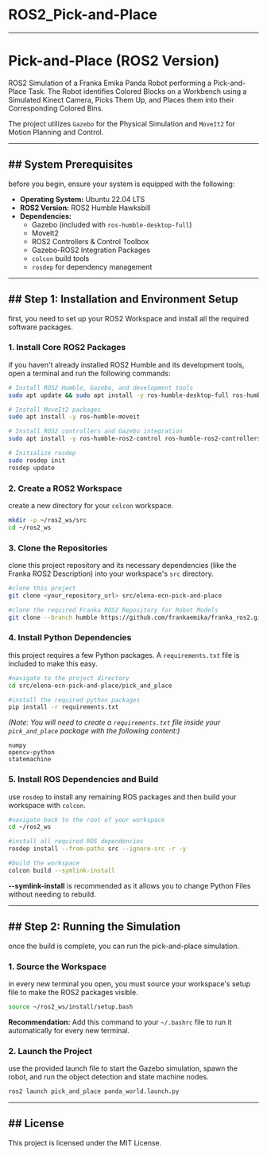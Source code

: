 # ROS2_Pick-and-Place

-----

# Pick-and-Place (ROS2 Version)

ROS2 Simulation of a Franka Emika Panda Robot performing a Pick-and-Place Task. The Robot identifies Colored Blocks on a Workbench using a Simulated Kinect Camera, Picks Them Up, and Places them into their Corresponding Colored Bins.

The project utilizes `Gazebo` for the Physical Simulation and `MoveIt2` for Motion Planning and Control.

-----

## \#\# System Prerequisites

before you begin, ensure your system is equipped with the following:

  * **Operating System:** Ubuntu 22.04 LTS
  * **ROS2 Version:** ROS2 Humble Hawksbill
  * **Dependencies:**
      * Gazebo (included with `ros-humble-desktop-full`)
      * MoveIt2
      * ROS2 Controllers & Control Toolbox
      * Gazebo-ROS2 Integration Packages
      * `colcon` build tools
      * `rosdep` for dependency management

-----

## \#\# Step 1: Installation and Environment Setup

first, you need to set up your ROS2 Workspace and install all the required software packages.

### 1\. Install Core ROS2 Packages

if you haven't already installed ROS2 Humble and its development tools, open a terminal and run the following commands:

```bash
# Install ROS2 Humble, Gazebo, and development tools
sudo apt update && sudo apt install -y ros-humble-desktop-full ros-humble-dev-tools

# Install MoveIt2 packages
sudo apt install -y ros-humble-moveit

# Install ROS2 controllers and Gazebo integration
sudo apt install -y ros-humble-ros2-control ros-humble-ros2-controllers ros-humble-gazebo-ros-pkgs

# Initialize rosdep
sudo rosdep init
rosdep update
```

### 2\. Create a ROS2 Workspace

create a new directory for your `colcon` workspace.

```bash
mkdir -p ~/ros2_ws/src
cd ~/ros2_ws
```

### 3\. Clone the Repositories

clone this project repository and its necessary dependencies (like the Franka ROS2 Description) into your workspace's `src` directory.

```bash
#clone this project
git clone <your_repository_url> src/elena-ecn-pick-and-place

#clone the required Franka ROS2 Repository for Robot Models
git clone --branch humble https://github.com/frankaemika/franka_ros2.git src/franka_ros2
```

### 4\. Install Python Dependencies

this project requires a few Python packages. A `requirements.txt` file is included to make this easy.

```bash
#navigate to the project directory
cd src/elena-ecn-pick-and-place/pick_and_place

#install the required python packages
pip install -r requirements.txt
```

*(Note: You will need to create a `requirements.txt` file inside your `pick_and_place` package with the following content:)*

```
numpy
opencv-python
statemachine
```

### 5\. Install ROS Dependencies and Build

use `rosdep` to install any remaining ROS packages and then build your workspace with `colcon`.

```bash
#navigate back to the root of your workspace
cd ~/ros2_ws

#install all required ROS dependencies
rosdep install --from-paths src --ignore-src -r -y

#build the workspace
colcon build --symlink-install
```

**--symlink-install** is recommended as it allows you to change Python Files without needing to rebuild.

-----

## \#\# Step 2: Running the Simulation

once the build is complete, you can run the pick-and-place simulation.

### 1\. Source the Workspace

in every new terminal you open, you must source your workspace's setup file to make the ROS2 packages visible.

```bash
source ~/ros2_ws/install/setup.bash
```

**Recommendation:** Add this command to your `~/.bashrc` file to run it automatically for every new terminal.

### 2\. Launch the Project

use the provided launch file to start the Gazebo simulation, spawn the robot, and run the object detection and state machine nodes.

```bash
ros2 launch pick_and_place panda_world.launch.py
```

-----

## \#\# License

This project is licensed under the MIT License.
